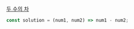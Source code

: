 [두 수의 차](https://school.programmers.co.kr/learn/courses/30/lessons/120803)

```js
const solution = (num1, num2) => num1 - num2;
```